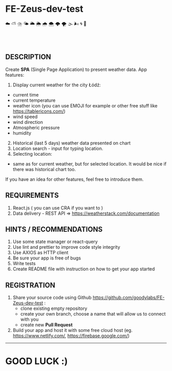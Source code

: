 # **FE-Zeus-dev-test**
☁️ ⛅	⛈️ 🌤️	🌥️ 🌦️	🌧️ 🌨️	🌩️ 🌪️	🌫️ 🌬️ 🌀 🌈

<br/><br/>

## DESCRIPTION
Create **SPA** (Single Page Application) to present weather data.
App features:
1. Display current weather for the city Łódź:
  - current time
  - current temperature
  - weather icon (you can use EMOJI for example or other free stuff like https://tablericons.com/)
  - wind speed
  - wind direction
  - Atmospheric pressure
  - humidity
2. Historical (last 5 days) weather data presented on chart
3. Location search - input for typing location.
4. Selecting location:
  - same as for current weather, but for selected location. It would be nice if there was historical chart too.

If you have an idea for other features, feel free to introduce them.


## REQUIREMENTS
1. React.js ( you can use CRA if you want to )
2. Data delivery - REST API => https://weatherstack.com/documentation

## HINTS / RECOMMENDATIONS
1. Use some state manager or react-query
2. Use lint and prettier to improve code style integrity
3. Use AXIOS as HTTP client
4. Be sure your app is free of bugs
5. Write tests
6. Create README file with instruction on how to get your app started

## REGISTRATION
1. Share your source code using Github https://github.com/goodylabs/FE-Zeus-dev-test :
   - clone existing empty repository
   - create your own branch, choose a name that will allow us to connect with you
   - create new **Pull Request**
2. Build your app and host it with some free cloud host (eg. https://www.netlify.com/, https://firebase.google.com/)

---
# GOOD LUCK :)
